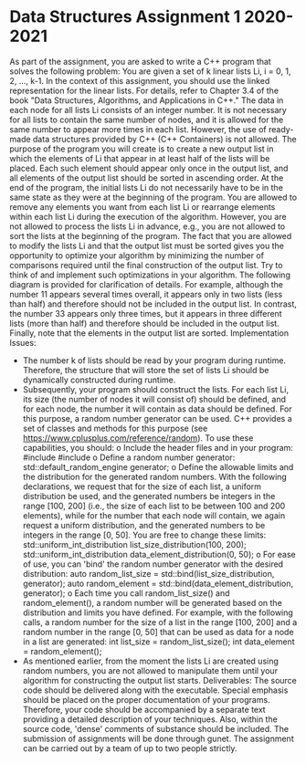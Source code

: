 # Data Structures Assignment 1 2020-2021

As part of the assignment, you are asked to write a C++ program that solves the following problem:
You are given a set of k linear lists Li, i = 0, 1, 2, ..., k-1. In the context of this assignment, you should use the linked representation for the linear lists. For details, refer to Chapter 3.4 of the book "Data Structures, Algorithms, and Applications in C++."
The data in each node for all lists Li consists of an integer number. It is not necessary for all lists to contain the same number of nodes, and it is allowed for the same number to appear more times in each list. However, the use of ready-made data structures provided by C++ (C++ Containers) is not allowed.
The purpose of the program you will create is to create a new output list in which the elements of Li that appear in at least half of the lists will be placed. Each such element should appear only once in the output list, and all elements of the output list should be sorted in ascending order.
At the end of the program, the initial lists Li do not necessarily have to be in the same state as they were at the beginning of the program. You are allowed to remove any elements you want from each list Li or rearrange elements within each list Li during the execution of the algorithm. However, you are not allowed to process the lists Li in advance, e.g., you are not allowed to sort the lists at the beginning of the program.
The fact that you are allowed to modify the lists Li and that the output list must be sorted gives you the opportunity to optimize your algorithm by minimizing the number of comparisons required until the final construction of the output list. Try to think of and implement such optimizations in your algorithm.
The following diagram is provided for clarification of details. For example, although the number 11 appears several times overall, it appears only in two lists (less than half) and therefore should not be included in the output list. In contrast, the number 33 appears only three times, but it appears in three different lists (more than half) and therefore should be included in the output list. Finally, note that the elements in the output list are sorted.
Implementation Issues:
- The number k of lists should be read by your program during runtime. Therefore, the structure that will store the set of lists Li should be dynamically constructed during runtime.
- Subsequently, your program should construct the lists. For each list Li, its size (the number of nodes it will consist of) should be defined, and for each node, the number it will contain as data should be defined. For this purpose, a random number generator can be used. C++ provides a set of classes and methods for this purpose (see https://www.cplusplus.com/reference/random). To use these capabilities, you should:
o Include the header files <random> and <functional> in your program:
#include <random>
#include <functional>
o Define a random number generator:
std::default_random_engine generator;
o Define the allowable limits and the distribution for the generated random numbers. With the following declarations, we request that for the size of each list, a uniform distribution be used, and the generated numbers be integers in the range [100, 200] (i.e., the size of each list to be between 100 and 200 elements), while for the number that each node will contain, we again request a uniform distribution, and the generated numbers to be integers in the range [0, 50]. You are free to change these limits:
std::uniform_int_distribution<int> list_size_distribution(100, 200);
std::uniform_int_distribution<int> data_element_distribution(0, 50);
o For ease of use, you can 'bind' the random number generator with the desired distribution:
auto random_list_size = std::bind(list_size_distribution, generator);
auto random_element = std::bind(data_element_distribution, generator);
o Each time you call random_list_size() and random_element(), a random number will be generated based on the distribution and limits you have defined. For example, with the following calls, a random number for the size of a list in the range [100, 200] and a random number in the range [0, 50] that can be used as data for a node in a list are generated:
int list_size = random_list_size();
int data_element = random_element();
- As mentioned earlier, from the moment the lists Li are created using random numbers, you are not allowed to manipulate them until your algorithm for constructing the output list starts.
Deliverables:
The source code should be delivered along with the executable. Special emphasis should be placed on the proper documentation of your programs. Therefore, your code should be accompanied by a separate text providing a detailed description of your techniques. Also, within the source code, 'dense' comments of substance should be included. The submission of assignments will be done through gunet.
The assignment can be carried out by a team of up to two people strictly.
